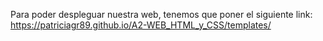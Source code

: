 Para poder despleguar nuestra web, tenemos que poner el siguiente link: https://patriciagr89.github.io/A2-WEB_HTML_y_CSS/templates/
